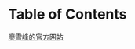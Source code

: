 # Table of Contents





[廖雪峰的官方网站](https://www.liaoxuefeng.com/wiki/1016959663602400/1016959856222624)
